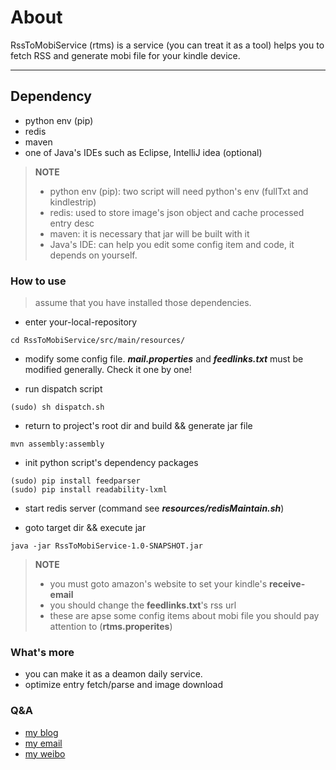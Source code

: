 About 
======

RssToMobiService (rtms) is a service (you can treat it as a tool) helps you to fetch RSS and generate mobi file for your kindle device.


------------

Dependency
--------

- python env (pip)
- redis
- maven
- one of Java's IDEs such as Eclipse, IntelliJ idea (optional)

> **NOTE**
>
> - python env (pip): two script will need python's env (fullTxt and kindlestrip)
> - redis: used to store image's json object and cache processed entry desc
> - maven: it is necessary that jar will be built with it
> - Java's IDE: can help you edit some config item and code, it depends on yourself.

### How to use
> assume that you have installed those dependencies.

* enter your-local-repository

```
cd RssToMobiService/src/main/resources/
```

* modify some config file. ***mail.properties*** and ***feedlinks.txt*** must be modified generally. Check it one by one!

* run dispatch script

```
(sudo) sh dispatch.sh
```

* return to project's root dir and build && generate jar file

```
mvn assembly:assembly
```

* init python script's dependency packages

```
(sudo) pip install feedparser
(sudo) pip install readability-lxml
```
* start redis server (command see ***resources/redisMaintain.sh***)

* goto target dir && execute jar

```
java -jar RssToMobiService-1.0-SNAPSHOT.jar
```

> **NOTE**
>
> - you must goto amazon's website to set your kindle's **receive-email**
> - you should change the **feedlinks.txt**'s rss url
> - these are apse some config items about mobi file you should pay attention to (**rtms.properites**)

### What's more
- you can make it as a deamon daily service.
- optimize entry fetch/parse and image download 

### Q&A
- [my blog](http://blog.csdn.net/yanghua_kobe)
- [my email](mailto://yanghua1127@gmail.com)
- [my weibo](http://weibo.com/yanghua1127)














